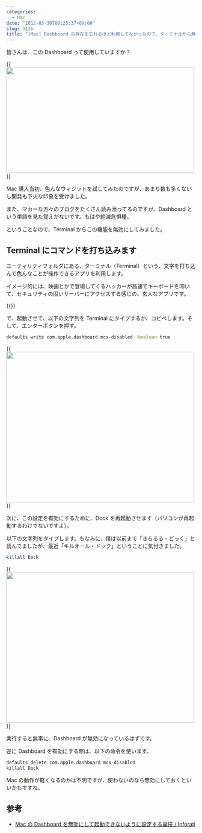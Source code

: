 ```yaml
---
categories:
  - Mac
date: "2012-03-30T08:25:37+09:00"
slug: 3126
title: "[Mac] Dashboard の存在を忘れるほど利用してなかったので、ターミナルから無効にしてみた"
---
```


皆さんは、この Dashboard って使用していますか？

{{<img alt="" src="/images/2012/03/3126_1.png" width="500" height="281">}}

Mac 購入当初、色んなウィジットを試してみたのですが、あまり数も多くないし開発も下火な印象を受けました。

また、マカーな方々のブログをたくさん読み漁ってるのですが、Dashboard という単語を見た覚えがないです。もはや絶滅危惧種。

ということなので、Terminal からこの機能を無効にしてみました。

## Terminal にコマンドを打ち込みます

ユーティリティフォルダにある、ターミナル（Terminal）という、文字を打ち込んで色んなことが操作できるアプリを利用します。

イメージ的には、映画とかで登場してくるハッカーが高速でキーボードを叩いて、セキュリティの固いサーバーにアクセスする感じの、玄人なアプリです。

{{<img alt="" src="/images/2012/03/3126_2.png">}}

で、起動させて、以下の文字列を Terminal にタイプするか、コピペします。そして、エンターボタンを押す。

```bash
defaults write com.apple.dashboard mcx-disabled -boolean true
```

{{<img alt="" src="/images/2012/03/3126_3.png" width="500" height="400">}}

次に、この設定を有効にするために、Dock を再起動させます（パソコンが再起動するわけでないですよ）。

以下の文字列をタイプします。ちなみに、僕は以前まで「きらるる・どっく」と読んでましたが、最近「キルオール・ドック」ということに気付きました。

```bash
killall Dock
```

{{<img alt="" src="/images/2012/03/3126_4.png" width="500" height="400">}}

実行すると無事に、Dashboard が無効になっているはずです。

逆に Dashboard を有効にする際は、以下の命令を使います。

```bash
defaults delete com.apple.dashboard mcx-disabled
killall Dock
```

Mac の動作が軽くなるのかは不明ですが、使わないのなら無効にしておくといいかもですね。

## 参考

- [Mac の Dashboard を無効にして起動できないように設定する裏技 / Inforati](http://inforati.jp/apple/mac-tips-techniques/system-hints/how-to-disable-the-macos-dashboard-widgets.html)
